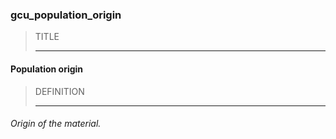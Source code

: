 ### gcu_population_origin



> TITLE
> 
> ------

#### Population origin



> DEFINITION
> 
> ------

###### Origin of the material.